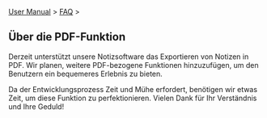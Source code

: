 [User Manual](/dragonnest/drawnote/manual/de) > [FAQ](/dragonnest/drawnote/manual/de/q_a) >

Über die PDF-Funktion
---
Derzeit unterstützt unsere Notizsoftware das Exportieren von Notizen in PDF. Wir planen, weitere PDF-bezogene Funktionen hinzuzufügen, um den Benutzern ein bequemeres Erlebnis zu bieten.

Da der Entwicklungsprozess Zeit und Mühe erfordert, benötigen wir etwas Zeit, um diese Funktion zu perfektionieren. Vielen Dank für Ihr Verständnis und Ihre Geduld!